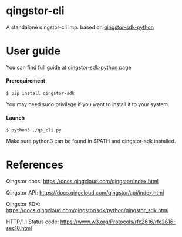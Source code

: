 # qingstor-cli
A standalone qingstor-cli imp. based on [qingstor-sdk-python]

# User guide

You can find full guide at [qingstor-sdk-python] page

#### Prerequirement
```shell
$ pip install qingstor-sdk
```
You may need sudo privilege if you want to install it to your system.

#### Launch
```shell
$ python3 ./qs_cli.py
```
Make sure python3 can be found in $PATH and qingstor-sdk installed.

# References
Qingstor docs: https://docs.qingcloud.com/qingstor/index.html

Qingstor API: https://docs.qingcloud.com/qingstor/api/index.html

Qingstor SDK: https://docs.qingcloud.com/qingstor/sdk/python/qingstor_sdk.html

HTTP/1.1 Status code: https://www.w3.org/Protocols/rfc2616/rfc2616-sec10.html

[qingstor-sdk-python]: https://github.com/yunify/qingstor-sdk-python

